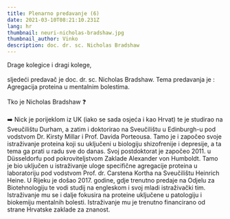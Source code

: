 ```yaml
---
title: Plenarno predavanje (6)
date: 2021-03-10T08:21:10.231Z
lang: hr
thumbnail: neuri-nicholas-bradshaw.jpg
thumbnail_author: Vinko
description: doc. dr. sc. Nicholas Bradshaw
---
```

<!--StartFragment-->

Drage kolegice i dragi kolege,\
\
sljedeći predavač je doc. dr. sc. Nicholas Bradshaw. Tema predavanja je : Agregacija proteina u mentalnim bolestima.\
\
Tko je Nicholas Bradshaw ❓\
\
➡️ Nick je porijeklom iz UK (iako se sada osjeća i kao Hrvat) te je studirao na Sveučilištu Durham, a zatim i doktorirao na Sveučilištu u Edinburgh-u pod vodstvom Dr. Kirsty Millar i Prof. Davida Porteousa. Tamo je i započeo svoje istraživanje proteina koji su uključeni u biologiju shizofrenije i depresije, a ta tema ga prati u radu sve do danas. Svoj postdoktorat je započeo 2011. u Düsseldorfu pod pokroviteljstvom Zaklade Alexander von Humboldt. Tamo je bio uključen u istraživanje uloge specifične agregacije proteina u laboratoriju pod vodstvom Prof. dr. Carstena Kortha na Sveučilištu Heinrich Heine. U Rijeku je došao 2017. godine, gdje trenutno predaje na Odjelu za Biotehnologiju te vodi studij na engleskom i svoj mladi istraživački tim. Istraživanje mu se i dalje fokusira na proteine uključene u patologiju i biokemiju mentalnih bolesti. Istraživanje mu je trenutno financirano od strane Hrvatske zaklade za znanost.

<!--EndFragment-->